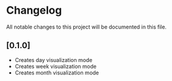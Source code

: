# Changelog
All notable changes to this project will be documented in this file.

## [0.1.0] 
- Creates day visualization mode
- Creates week visualization mode
- Creates month visualization mode
